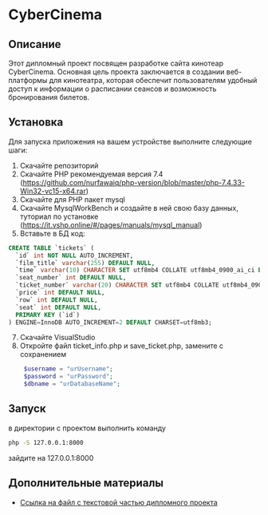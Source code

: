 # CyberCinema

## Описание

Этот дипломный проект посвящен разработке сайта кинотеар CyberCinema. Основная цель проекта заключается в создании веб-платформы для кинотеатра, которая обеспечит пользователям удобный доступ к информации о расписании сеансов и возможность бронирования билетов.

## Установка

Для запуска приложения на вашем устройстве выполните следующие шаги:

1. Cкачайте репозиторий
2. Скачайте PHP рекомендуемая версия 7.4 (https://github.com/nurfawaiq/php-version/blob/master/php-7.4.33-Win32-vc15-x64.rar)
3. Скачайте для PHP пакет mysql
4. Скачайте MysqlWorkBench и создайте в ней свою базу данных, туториал по установке (https://it.vshp.online/#/pages/manuals/mysql_manual)
5. Вставьте в БД код:
```sql
CREATE TABLE `tickets` (
  `id` int NOT NULL AUTO_INCREMENT,
  `film_title` varchar(255) DEFAULT NULL,
  `time` varchar(10) CHARACTER SET utf8mb4 COLLATE utf8mb4_0900_ai_ci DEFAULT NULL,
  `seat_number` int DEFAULT NULL,
  `ticket_number` varchar(20) CHARACTER SET utf8mb4 COLLATE utf8mb4_0900_ai_ci DEFAULT NULL,
  `price` int DEFAULT NULL,
  `row` int DEFAULT NULL,
  `seat` int DEFAULT NULL,
  PRIMARY KEY (`id`)
) ENGINE=InnoDB AUTO_INCREMENT=2 DEFAULT CHARSET=utf8mb3;
```
7. Скачайте VisualStudio 
8. Откройте файл ticket_info.php и save_ticket.php, замените с сохранением
   ```PHP
    $username = "urUsername";
    $password = "urPassword";
    $dbname = "urDatabaseName";
   ```

## Запуск

в директории с проектом выполнить команду
```bash
php -S 127.0.0.1:8000
```
зайдите на 127.0.0.1:8000

## Дополнительные материалы

- [Ссылка на файл с текстовой частью дипломного проекта](https://docs.google.com/document/d/1MKaQx598ryx-AelRaU-oQP-VbV5Zhxjkq56-QIQG6AU/edit#heading=h.7vcf0qpvgs6y)
